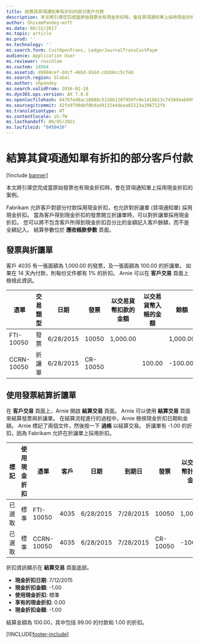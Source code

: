 ```yaml
---
title: 結算其貸項通知單有折扣的部分客戶付款
description: 本文將引導您完成當原始發票也有現金折扣時，會在貸項通知單上採用現金折扣的案例。
author: ShivamPandey-msft
ms.date: 08/22/2017
ms.topic: article
ms.prod: ''
ms.technology: ''
ms.search.form: CustOpenTrans, LedgerJournalTransCustPaym
audience: Application User
ms.reviewer: roschlom
ms.custom: 14564
ms.assetid: d9984cef-ddcf-46bd-816d-c01b8cc5cf48
ms.search.region: Global
ms.author: shpandey
ms.search.validFrom: 2016-02-28
ms.dyn365.ops.version: AX 7.0.0
ms.openlocfilehash: 6476fed0ac10888c51266128f950fc0e1418b13c743894ab0992d051e733c4e1
ms.sourcegitcommit: 42fe9790ddf0bdad911544deaa82123a396712fb
ms.translationtype: HT
ms.contentlocale: zh-TW
ms.lasthandoff: 08/05/2021
ms.locfileid: "8450426"
---
```

# <a name="settle-a-partial-customer-payment-that-has-discounts-on-credit-notes"></a>結算其貸項通知單有折扣的部分客戶付款

[!include [banner](../includes/banner.md)]

本文將引導您完成當原始發票也有現金折扣時，會在貸項通知單上採用現金折扣的案例。 

Fabrikam 允許客戶對部分付款採用現金折扣，也允許對折讓單 (貸項通知單) 採用現金折扣。 當為客戶得到現金折扣的發票開立折讓單時，可以對折讓單採用現金折扣。 您可以將不包含客戶所得到現金折扣百分比的金額記入客戶餘額，而不是全額記入。 結算參數位於 **應收帳款參數** 頁面。

## <a name="invoice-and-credit-note"></a>發票與折讓單
客戶 4035 有一張面額為 1,000.00 的發票，及一張面額為 100.00 的折讓單。 如果在 14 天內付款，則每份文件都有 1% 的折扣。 Arnie 可以在 **客戶交易** 頁面上檢視此資訊。

| 憑單    | 交易類型 | 日期      | 發票  | 以交易貨幣扣款的金額 | 以交易貨幣入帳的金額 | 餘額  | 貨幣 |
|------------|------------------|-----------|----------|--------------------------------------|---------------------------------------|----------|----------|
| FTI-10050  | 發票          | 6/28/2015 | 10050    | 1,000.00                             |                                       | 1,000.00 | 美元      |
| CCRN-10050 | 折讓單      | 6/28/2015 | CR-10050 |                                      | 100.00                                | -100.00  | 美元      |

## <a name="settle-a-credit-note-with-an-invoice"></a>使用發票結算折讓單
在 **客戶交易** 頁面上，Arnie 開啟 **結算交易** 頁面。 Arnie 可以使用 **結算交易** 頁面來結算發票與折讓單。 在結算流程進行的過程中，Arnie 檢視現金折扣日期和金額。 Arnie 標記了兩個文件，然後按一下 **過帳** 以結算交易。 折讓單有 -1.00 的折扣，因為 Fabrikam 允許在折讓單上採用折扣。

| 標記     | 使用現金折扣 | 憑單    | 客戶 | 日期      | 到期日  | 發票  | 以交易貨幣計價的金額 | 貨幣 | 結算金額 |
|----------|-------------------|------------|---------|-----------|-----------|----------|--------------------------------|----------|------------------|
| 已選取 | 標準            | FTI-10050  | 4035    | 6/28/2015 | 7/28/2015 | 10050    | 1,000.00                       | 美元      | 990.00           |
| 已選取 | 標準            | CCRN-10050 | 4035    | 6/28/2015 | 7/28/2015 | CR-10050 | -100.00                        | 美元      | -99.00           |

折扣資訊顯示在 **結算交易** 頁面底部。

- **現金折扣日期**: 7/12/2015 
- **現金折扣金額**: -1.00     
- **使用現金折扣**: 標準    
- **享有的現金折扣**: 0.00      
- **現金折扣金額**: -1.00     

結算金額為 100.00，其中包括 99.00 的付款和 1.00 的折扣。





[!INCLUDE[footer-include](../../includes/footer-banner.md)]